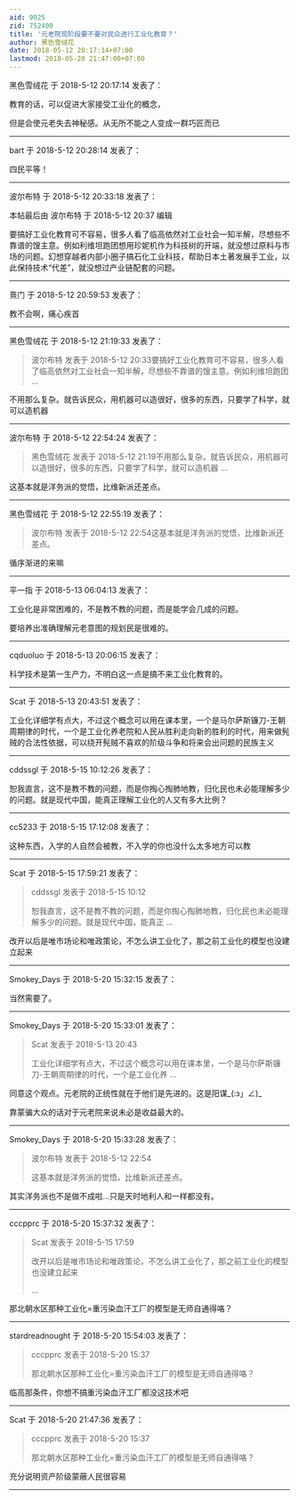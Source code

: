 ```yaml
---
aid: 9025
zid: 752400
title: '元老院现阶段要不要对民众进行工业化教育？'
author: 黑色雪绒花
date: 2018-05-12 20:17:14+07:00
lastmod: 2018-05-20 21:47:00+07:00
---
```


黑色雪绒花 于 2018-5-12 20:17:14 发表了：

教育的话，可以促进大家接受工业化的概念，

但是会使元老失去神秘感。从无所不能之人变成一群巧匠而已

---------

bart 于 2018-5-12 20:28:14 发表了：

四民平等！

---------

波尔布特 于 2018-5-12 20:33:18 发表了：

本帖最后由 波尔布特 于 2018-5-12 20:37 编辑 

要搞好工业化教育可不容易，很多人看了临高依然对工业社会一知半解，尽想些不靠谱的馊主意。例如利维坦跑团想用珍妮机作为科技树的开端，就没想过原料与市场的问题。幻想穿越者内部小圈子搞石化工业科技，帮助日本土著发展手工业，以此保持技术“代差”，就没想过产业链配套的问题。

---------

熹门 于 2018-5-12 20:59:53 发表了：

教不会啊，痛心疾首

---------

黑色雪绒花 于 2018-5-12 21:19:33 发表了：

> 波尔布特 发表于 2018-5-12 20:33要搞好工业化教育可不容易，很多人看了临高依然对工业社会一知半解，尽想些不靠谱的馊主意。例如利维坦跑团 ...



不用那么复杂。就告诉民众，用机器可以造很好，很多的东西，只要学了科学，就可以造机器

---------

波尔布特 于 2018-5-12 22:54:24 发表了：

> 黑色雪绒花 发表于 2018-5-12 21:19不用那么复杂。就告诉民众，用机器可以造很好，很多的东西，只要学了科学，就可以造机器 ...



这基本就是洋务派的觉悟，比维新派还差点。

---------

黑色雪绒花 于 2018-5-12 22:55:19 发表了：

> 波尔布特 发表于 2018-5-12 22:54这基本就是洋务派的觉悟，比维新派还差点。



循序渐进的来嘛

---------

平一指 于 2018-5-13 06:04:13 发表了：

工业化是非常困难的，不是教不教的问题，而是能学会几成的问题。

要培养出准确理解元老意图的规划民是很难的。

---------

cqduoluo 于 2018-5-13 20:06:15 发表了：

科学技术是第一生产力，不明白这一点是搞不来工业化教育的。

---------

Scat 于 2018-5-13 20:43:51 发表了：

工业化详细学有点大，不过这个概念可以用在课本里，一个是马尔萨斯镰刀-王朝周期律的时代，一个是工业化养老院和人民从胜利走向新的胜利的时代，用来做髡贼的合法性依据，可以绕开髡贼不喜欢的阶级斗争和将来会出问题的民族主义

---------

cddssgl 于 2018-5-15 10:12:26 发表了：

恕我直言，这不是教不教的问题，而是你掏心掏肺地教，归化民也未必能理解多少的问题。就是现代中国，能真正理解工业化的人又有多大比例？

---------

cc5233 于 2018-5-15 17:12:08 发表了：

这种东西，入学的人自然会被教，不入学的你也没什么太多地方可以教

---------

Scat 于 2018-5-15 17:59:21 发表了：

> cddssgl 发表于 2018-5-15 10:12
> 
> 恕我直言，这不是教不教的问题，而是你掏心掏肺地教，归化民也未必能理解多少的问题。就是现代中国，能真正 ...



改开以后是唯市场论和唯政策论，不怎么讲工业化了，那之前工业化的模型也没建立起来

---------

Smokey_Days 于 2018-5-20 15:32:15 发表了：

当然需要了。

---------

Smokey_Days 于 2018-5-20 15:33:01 发表了：

> Scat 发表于 2018-5-13 20:43
> 
> 工业化详细学有点大，不过这个概念可以用在课本里，一个是马尔萨斯镰刀-王朝周期律的时代，一个是工业化养 ...



同意这个观点。元老院的正统性就在于他们是先进的。这是阳谋\_(:з」∠)\_

靠蒙骗大众的话对于元老院来说未必是收益最大的。

---------

Smokey_Days 于 2018-5-20 15:33:28 发表了：

> 波尔布特 发表于 2018-5-12 22:54
> 
> 这基本就是洋务派的觉悟，比维新派还差点。



其实洋务派也不是做不成啦...只是天时地利人和一样都没有。

---------

cccpprc 于 2018-5-20 15:37:32 发表了：

> Scat 发表于 2018-5-15 17:59
> 
> 改开以后是唯市场论和唯政策论，不怎么讲工业化了，那之前工业化的模型也没建立起来
> 
> ...



那北朝水区那种工业化=重污染血汗工厂的模型是无师自通得咯？

---------

stardreadnought 于 2018-5-20 15:54:03 发表了：

> cccpprc 发表于 2018-5-20 15:37
> 
> 那北朝水区那种工业化=重污染血汗工厂的模型是无师自通得咯？



临高那条件，你想不搞重污染血汗工厂都没这技术吧

---------

Scat 于 2018-5-20 21:47:36 发表了：

> cccpprc 发表于 2018-5-20 15:37
> 
> 那北朝水区那种工业化=重污染血汗工厂的模型是无师自通得咯？



充分说明资产阶级蒙蔽人民很容易

---------


